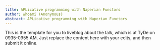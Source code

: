 ```yaml
---
title: APLicative programming with Naperian Functors
author: whoami (Anonymous)
abstract: APLicative programming with Naperian Functors
---
```


This is the template for you to liveblog about the talk,
which is at TyDe on 0935-0955 AM.  Just replace the content here
with your edits, and then submit it online.
